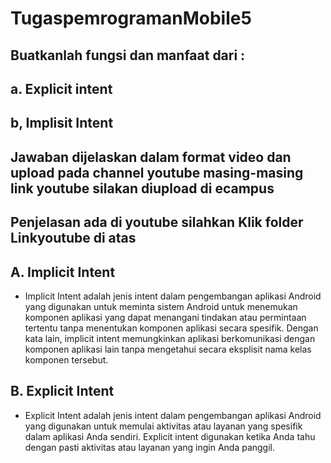 # TugaspemrogramanMobile5
## Buatkanlah fungsi dan manfaat dari : 
## a.  Explicit intent
## b, Implisit Intent
## Jawaban dijelaskan dalam format video dan upload pada channel youtube masing-masing link youtube silakan diupload di ecampus

## Penjelasan ada di youtube silahkan Klik folder Linkyoutube di atas

## A. Implicit Intent
- Implicit Intent adalah jenis intent dalam pengembangan aplikasi Android yang digunakan untuk meminta sistem Android untuk menemukan komponen aplikasi yang dapat menangani tindakan atau permintaan tertentu tanpa menentukan komponen aplikasi secara spesifik. Dengan kata lain, implicit intent memungkinkan aplikasi berkomunikasi dengan komponen aplikasi lain tanpa mengetahui secara eksplisit nama kelas komponen tersebut.

## B. Explicit Intent 
- Explicit Intent adalah jenis intent dalam pengembangan aplikasi Android yang digunakan untuk memulai aktivitas atau layanan yang spesifik dalam aplikasi Anda sendiri. Explicit intent digunakan ketika Anda tahu dengan pasti aktivitas atau layanan yang ingin Anda panggil.



